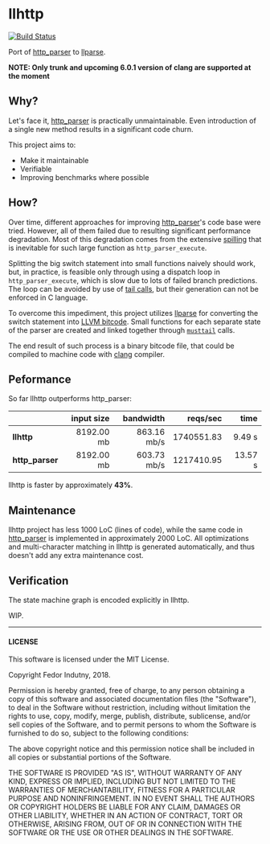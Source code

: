 # llhttp
[![Build Status](https://secure.travis-ci.org/indutny/llhttp.svg)](http://travis-ci.org/indutny/llhttp)

Port of [http_parser][0] to [llparse][1].

**NOTE: Only trunk and upcoming 6.0.1 version of clang are supported at the
moment**

## Why?

Let's face it, [http_parser][0] is practically unmaintainable. Even
introduction of a single new method results in a significant code churn.

This project aims to:

* Make it maintainable
* Verifiable
* Improving benchmarks where possible

## How?

Over time, different approaches for improving [http_parser][0]'s code base
were tried. However, all of them failed due to resulting significant performance
degradation. Most of this degradation comes from the extensive [spilling][2]
that is inevitable for such large function as `http_parser_execute`.

Splitting the big switch statement into small functions naively should work,
but, in practice, is feasible only through using a dispatch loop in
`http_parser_execute`, which is slow due to lots of failed branch predictions.
The loop can be avoided by use of [tail calls][3], but their generation can not
be enforced in C language.

To overcome this impediment, this project utilizes [llparse][1] for converting
the switch statement into [LLVM bitcode][4]. Small functions for each separate
state of the parser are created and linked together through [`musttail`][5]
calls.

The end result of such process is a binary bitcode file, that could be compiled
to machine code with [clang][6] compiler.

## Peformance

So far llhttp outperforms http_parser:

|                 | input size |  bandwidth  |  reqs/sec  |   time  |
|:----------------|-----------:|------------:|-----------:|--------:|
| **llhttp**      | 8192.00 mb | 863.16 mb/s | 1740551.83 | 9.49 s  |
| **http_parser** | 8192.00 mb | 603.73 mb/s | 1217410.95 | 13.57 s |

llhttp is faster by approximately **43%**.

## Maintenance

llhttp project has less 1000 LoC (lines of code), while the same code in
[http_parser][0] is implemented in approximately 2000 LoC. All optimizations
and multi-character matching in llhttp is generated automatically, and thus
doesn't add any extra maintenance cost.

## Verification

The state machine graph is encoded explicitly in llhttp.

WIP.

---

#### LICENSE

This software is licensed under the MIT License.

Copyright Fedor Indutny, 2018.

Permission is hereby granted, free of charge, to any person obtaining a
copy of this software and associated documentation files (the
"Software"), to deal in the Software without restriction, including
without limitation the rights to use, copy, modify, merge, publish,
distribute, sublicense, and/or sell copies of the Software, and to permit
persons to whom the Software is furnished to do so, subject to the
following conditions:

The above copyright notice and this permission notice shall be included
in all copies or substantial portions of the Software.

THE SOFTWARE IS PROVIDED "AS IS", WITHOUT WARRANTY OF ANY KIND, EXPRESS
OR IMPLIED, INCLUDING BUT NOT LIMITED TO THE WARRANTIES OF
MERCHANTABILITY, FITNESS FOR A PARTICULAR PURPOSE AND NONINFRINGEMENT. IN
NO EVENT SHALL THE AUTHORS OR COPYRIGHT HOLDERS BE LIABLE FOR ANY CLAIM,
DAMAGES OR OTHER LIABILITY, WHETHER IN AN ACTION OF CONTRACT, TORT OR
OTHERWISE, ARISING FROM, OUT OF OR IN CONNECTION WITH THE SOFTWARE OR THE
USE OR OTHER DEALINGS IN THE SOFTWARE.

[0]: https://github.com/nodejs/http-parser
[1]: https://github.com/indutny/llparse
[2]: https://en.wikipedia.org/wiki/Register_allocation#Spilling
[3]: https://en.wikipedia.org/wiki/Tail_call
[4]: https://llvm.org/docs/LangRef.html
[5]: https://llvm.org/docs/LangRef.html#call-instruction
[6]: https://clang.llvm.org/
